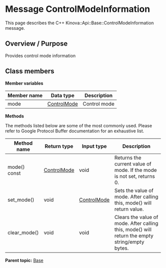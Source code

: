# Message ControlModeInformation

This page describes the C++ Kinova::Api::Base::ControlModeInformation message.

## Overview / Purpose

Provides control mode information

## Class members

 **Member variables** 

|Member name|Data type|Description|
|-----------|---------|-----------|
|mode| [ControlMode](enm_Base_ControlMode.md#)|Control mode|

 **Methods** 

The methods listed below are some of the most commonly used. Please refer to Google Protocol Buffer documentation for an exhaustive list.

|Method name|Return type|Input type|Description|
|-----------|-----------|----------|-----------|
|mode\(\) const| [ControlMode](enm_Base_ControlMode.md#)|void|Returns the current value of mode. If the mode is not set, returns 0.|
|set\_mode\(\)|void| [ControlMode](enm_Base_ControlMode.md#)|Sets the value of mode. After calling this, mode\(\) will return value.|
|clear\_mode\(\)|void|void|Clears the value of mode. After calling this, mode\(\) will return the empty string/empty bytes.|

**Parent topic:** [Base](../references/summary_Base.md)

